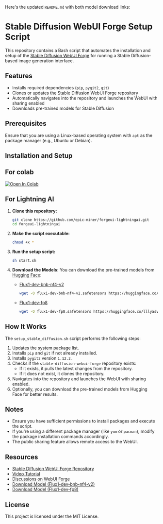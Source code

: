 Here's the updated `README.md` with both model download links:

# Stable Diffusion WebUI Forge Setup Script

This repository contains a Bash script that automates the installation and setup of the [Stable Diffusion WebUI Forge](https://github.com/lllyasviel/stable-diffusion-webui-forge) for running a Stable Diffusion-based image generation interface.

## Features
- Installs required dependencies (`pip`, `pygit2`, `git`)
- Clones or updates the Stable Diffusion WebUI Forge repository
- Automatically navigates into the repository and launches the WebUI with sharing enabled
- Downloads pre-trained models for Stable Diffusion

## Prerequisites
Ensure that you are using a Linux-based operating system with `apt` as the package manager (e.g., Ubuntu or Debian).

## Installation and Setup

## For colab
[![Open In Colab](https://colab.research.google.com/assets/colab-badge.svg)](https://colab.research.google.com/github/epic-miner/forgeui-lightningai/blob/main/Untitled10.ipynb)

## For Lightning AI

1. **Clone this repository:**
   ```bash
   git clone https://github.com/epic-miner/forgeui-lightningai.git
   cd forgeui-lightningai
   ```

2. **Make the script executable:**
   ```bash
   chmod +x *
   ```

3. **Run the setup script:**
   ```bash
   sh start.sh
   ```

4. **Download the Models:**
   You can download the pre-trained models from [Hugging Face](https://huggingface.co):
   - [Flux1-dev-bnb-nf4-v2](https://huggingface.co/lllyasviel/flux1-dev-bnb-nf4/blob/main/flux1-dev-bnb-nf4-v2.safetensors)
     ```bash
     wget -O flux1-dev-bnb-nf4-v2.safetensors https://huggingface.co/lllyasviel/flux1-dev-bnb-nf4/blob/main/flux1-dev-bnb-nf4-v2.safetensors
     ```
   - [Flux1-dev-fp8](https://huggingface.co/lllyasviel/flux1_dev/blob/main/flux1-dev-fp8.safetensors)
     ```bash
     wget -O flux1-dev-fp8.safetensors https://huggingface.co/lllyasviel/flux1_dev/blob/main/flux1-dev-fp8.safetensors
     ```

## How It Works
The `setup_stable_diffusion.sh` script performs the following steps:
1. Updates the system package list.
2. Installs `pip` and `git` if not already installed.
3. Installs `pygit2` version `1.12.2`.
4. Checks if the `stable-diffusion-webui-forge` repository exists:
   - If it exists, it pulls the latest changes from the repository.
   - If it does not exist, it clones the repository.
5. Navigates into the repository and launches the WebUI with sharing enabled.
6. Optionally, you can download the pre-trained models from Hugging Face for better results.

## Notes
- Ensure you have sufficient permissions to install packages and execute the script.
- If you're using a different package manager (like `yum` or `pacman`), modify the package installation commands accordingly.
- The public sharing feature allows remote access to the WebUI.

## Resources
- [Stable Diffusion WebUI Forge Repository](https://github.com/lllyasviel/stable-diffusion-webui-forge)
- [Video Tutorial](https://youtu.be/Qe_-3wl8USw?si=JM1Ho5I_8CCLHWOB)
- [Discussions on WebUI Forge](https://github.com/lllyasviel/stable-diffusion-webui-forge/discussions/981)
- [Download Model (Flux1-dev-bnb-nf4-v2)](https://huggingface.co/lllyasviel/flux1-dev-bnb-nf4/blob/main/flux1-dev-bnb-nf4-v2.safetensors)
- [Download Model (Flux1-dev-fp8)](https://huggingface.co/lllyasviel/flux1_dev/blob/main/flux1-dev-fp8.safetensors)

## License
This project is licensed under the MIT License.
